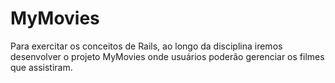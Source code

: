 # MyMovies
Para exercitar os conceitos de Rails, ao longo da disciplina iremos desenvolver o projeto MyMovies onde usuários poderão gerenciar os filmes que assistiram.
